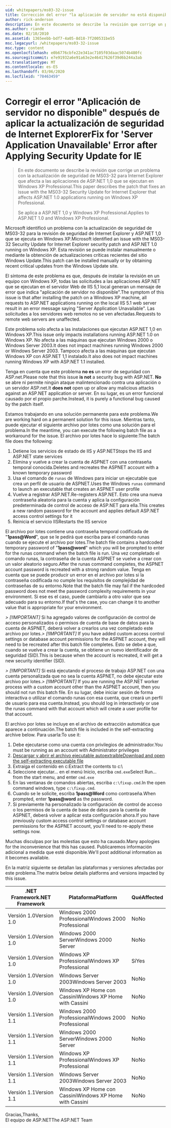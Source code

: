 ```yaml
---
uid: whitepapers/ms03-32-issue
title: Corrección del error "la aplicación de servidor no está disponible" después de aplicar la actualización de seguridad para IE | Microsoft Docs
author: rick-anderson
description: En este documento se describe la revisión que corrige un problema con la actualización de seguridad de MS03-32 para Internet Explorer que afecta a las aplicaciones de ASP.NET 1,0 que se ejecutan en Wi...
ms.author: riande
ms.date: 02/10/2010
ms.assetid: 1365eebb-bdf7-4a05-8d18-7f200531be55
msc.legacyurl: /whitepapers/ms03-32-issue
msc.type: content
ms.openlocfilehash: e0b6776cbfe22e341ac7105f03daac5074b480fc
ms.sourcegitcommit: e7e91932a6e91a63e2e46417626f39d6b244a3ab
ms.translationtype: MT
ms.contentlocale: es-ES
ms.lasthandoff: 03/06/2020
ms.locfileid: "78463459"
---
```

# <a name="fix-for-server-application-unavailable-error-after-applying-security-update-for-ie"></a><span data-ttu-id="76d44-103">Corregir el error "Aplicación de servidor no disponible" después de aplicar la actualización de seguridad de Internet Explorer</span><span class="sxs-lookup"><span data-stu-id="76d44-103">Fix for 'Server Application Unavailable' Error after Applying Security Update for IE</span></span>

> <span data-ttu-id="76d44-104">En este documento se describe la revisión que corrige un problema con la actualización de seguridad de MS03-32 para Internet Explorer que afecta a las aplicaciones de ASP.NET 1,0 que se ejecutan en Windows XP Professional.</span><span class="sxs-lookup"><span data-stu-id="76d44-104">This paper describes the patch that fixes an issue with the MS03-32 Security Update for Internet Explorer that affects ASP.NET 1.0 applications running on Windows XP Professional.</span></span>
> 
> <span data-ttu-id="76d44-105">Se aplica a ASP.NET 1,0 y Windows XP Professional.</span><span class="sxs-lookup"><span data-stu-id="76d44-105">Applies to ASP.NET 1.0 and Windows XP Professional.</span></span>

<span data-ttu-id="76d44-106">Microsoft identificó un problema con la actualización de seguridad de MS03-32 para la revisión de seguridad de Internet Explorer y ASP.NET 1,0 que se ejecuta en Windows XP.</span><span class="sxs-lookup"><span data-stu-id="76d44-106">Microsoft identified an issue with the MS03-32 Security Update for Internet Explorer security patch and ASP.NET 1.0 running on Windows XP.</span></span> <span data-ttu-id="76d44-107">Esta revisión se puede instalar manualmente o mediante la obtención de actualizaciones críticas recientes del sitio Windows Update.</span><span class="sxs-lookup"><span data-stu-id="76d44-107">This patch can be installed manually or by obtaining recent critical updates from the Windows Update site.</span></span>

<span data-ttu-id="76d44-108">El síntoma de este problema es que, después de instalar la revisión en un equipo con Windows XP, todas las solicitudes a las aplicaciones ASP.NET que se ejecutan en el servidor Web de IIS 5,1 local generan un mensaje de error que indica "aplicación de servidor no disponible".</span><span class="sxs-lookup"><span data-stu-id="76d44-108">The symptom of this issue is that after installing the patch on a Windows XP machine, all requests to ASP.NET applications running on the local IIS 5.1 web server result in an error message saying "Server Application Unavailable".</span></span> <span data-ttu-id="76d44-109">Las solicitudes a los servidores web remotos no se ven afectadas.</span><span class="sxs-lookup"><span data-stu-id="76d44-109">Requests to remote web servers are unaffected.</span></span>

<span data-ttu-id="76d44-110">Este problema solo afecta a las instalaciones que ejecutan ASP.NET 1,0 en Windows XP.</span><span class="sxs-lookup"><span data-stu-id="76d44-110">This issue only impacts installations running ASP.NET 1.0 on Windows XP.</span></span> <span data-ttu-id="76d44-111">No afecta a las máquinas que ejecutan Windows 2000 o Windows Server 2003.</span><span class="sxs-lookup"><span data-stu-id="76d44-111">It does not impact machines running Windows 2000 or Windows Server 2003.</span></span> <span data-ttu-id="76d44-112">Tampoco afecta a las máquinas que ejecutan Windows XP con ASP.NET 1,1 instalado.</span><span class="sxs-lookup"><span data-stu-id="76d44-112">It also does not impact machines running Windows XP with ASP.NET 1.1 installed.</span></span>

<span data-ttu-id="76d44-113">Tenga en cuenta que este problema **no es** un error de seguridad con ASP.net.</span><span class="sxs-lookup"><span data-stu-id="76d44-113">Please note that this issue **is not** a security bug with ASP.NET.</span></span> <span data-ttu-id="76d44-114">**No** se abre ni permite ningún ataque malintencionado contra una aplicación o un servidor ASP.net.</span><span class="sxs-lookup"><span data-stu-id="76d44-114">It **does not** open up or allow any malicious attacks against an ASP.NET application or server.</span></span> <span data-ttu-id="76d44-115">En su lugar, es un error funcional causado por el propio parche.</span><span class="sxs-lookup"><span data-stu-id="76d44-115">Instead, it is purely a functional bug caused by the patch itself.</span></span>

<span data-ttu-id="76d44-116">Estamos trabajando en una solución permanente para este problema.</span><span class="sxs-lookup"><span data-stu-id="76d44-116">We are working hard on a permanent solution for this issue.</span></span> <span data-ttu-id="76d44-117">Mientras tanto, puede ejecutar el siguiente archivo por lotes como una solución para el problema.</span><span class="sxs-lookup"><span data-stu-id="76d44-117">In the meantime, you can execute the following batch file as a workaround for the issue.</span></span> <span data-ttu-id="76d44-118">El archivo por lotes hace lo siguiente:</span><span class="sxs-lookup"><span data-stu-id="76d44-118">The batch file does the following:</span></span>

1. <span data-ttu-id="76d44-119">Detiene los servicios de estado de IIS y ASP.NET</span><span class="sxs-lookup"><span data-stu-id="76d44-119">Stops the IIS and ASP.NET state services</span></span>
2. <span data-ttu-id="76d44-120">Elimina y vuelve a crear la cuenta de ASPNET con una contraseña temporal conocida.</span><span class="sxs-lookup"><span data-stu-id="76d44-120">Deletes and recreates the ASPNET account with a known temporary password</span></span>
3. <span data-ttu-id="76d44-121">Usa el comando de `runas` de Windows para iniciar un ejecutable que crea un perfil de usuario de ASPNET.</span><span class="sxs-lookup"><span data-stu-id="76d44-121">Uses the Windows `runas` command to launch an executable that creates an ASPNET user profile</span></span>
4. <span data-ttu-id="76d44-122">Vuelve a registrar ASP.NET.</span><span class="sxs-lookup"><span data-stu-id="76d44-122">Re-registers ASP.NET.</span></span> <span data-ttu-id="76d44-123">Esto crea una nueva contraseña aleatoria para la cuenta y aplica la configuración predeterminada de control de acceso de ASP.NET para ella.</span><span class="sxs-lookup"><span data-stu-id="76d44-123">This creates a new random password for the account and applies default ASP.NET access control settings for it</span></span>
5. <span data-ttu-id="76d44-124">Reinicia el servicio IIS</span><span class="sxs-lookup"><span data-stu-id="76d44-124">Restarts the IIS service</span></span>

<span data-ttu-id="76d44-125">El archivo por lotes contiene una contraseña temporal codificada de "<strong>1pass\@Word</strong>", que se le pedirá que escriba para el comando runas cuando se ejecute el archivo por lotes.</span><span class="sxs-lookup"><span data-stu-id="76d44-125">The batch file contains a hardcoded temporary password of "<strong>1pass\@word</strong>" which you will be prompted to enter for the runas command when the batch file is run.</span></span> <span data-ttu-id="76d44-126">Una vez completado el comando runas, la contraseña de la cuenta ASPNET se vuelve a crear con un valor aleatorio seguro.</span><span class="sxs-lookup"><span data-stu-id="76d44-126">After the runas command completes, the ASPNET account password is recreated with a strong random value.</span></span> <span data-ttu-id="76d44-127">Tenga en cuenta que se puede producir un error en el archivo por lotes si la contraseña codificada no cumple los requisitos de complejidad de contraseñas de su entorno.</span><span class="sxs-lookup"><span data-stu-id="76d44-127">Note that the batch file may fail if the hardcoded password does not meet the password complexity requirements in your environment.</span></span> <span data-ttu-id="76d44-128">Si ese es el caso, puede cambiarlo a otro valor que sea adecuado para su entorno.</span><span class="sxs-lookup"><span data-stu-id="76d44-128">If that's the case, you can change it to another value that is appropriate for your environment.</span></span>

<span data-ttu-id="76d44-129">*> [!IMPORTANT]* Si ha agregado valores de configuración de control de acceso personalizados o permisos de cuenta de base de datos para la cuenta de ASPNET, deberá volver a crearlos una vez completado este archivo por lotes.</span><span class="sxs-lookup"><span data-stu-id="76d44-129">*> [!IMPORTANT]* If you have added custom access control settings or database account permissions for the ASPNET account, they will need to be recreated after this batch file completes.</span></span> <span data-ttu-id="76d44-130">Esto se debe a que, cuando se vuelve a crear la cuenta, se obtiene un nuevo identificador de seguridad (SID).</span><span class="sxs-lookup"><span data-stu-id="76d44-130">This is because when the account is recreated, it will get a new security identifier (SID).</span></span>

<span data-ttu-id="76d44-131">*> [!IMPORTANT]* Si está ejecutando el proceso de trabajo ASP.NET con una cuenta personalizada que no sea la cuenta ASPNET, no debe ejecutar este archivo por lotes.</span><span class="sxs-lookup"><span data-stu-id="76d44-131">*> [!IMPORTANT]* If you are running the ASP.NET worker process with a custom account other than the ASPNET account, then you should not run this batch file.</span></span> <span data-ttu-id="76d44-132">En su lugar, debe iniciar sesión de forma interactiva o utilizar el comando runas con esa cuenta, que creará un perfil de usuario para esa cuenta.</span><span class="sxs-lookup"><span data-stu-id="76d44-132">Instead, you should log in interactively or use the runas command with that account which will create a user profile for that account.</span></span>

<span data-ttu-id="76d44-133">El archivo por lotes se incluye en el archivo de extracción automática que aparece a continuación.</span><span class="sxs-lookup"><span data-stu-id="76d44-133">The batch file is included in the self-extracting archive below.</span></span> <span data-ttu-id="76d44-134">Para usarla:</span><span class="sxs-lookup"><span data-stu-id="76d44-134">To use it:</span></span>

1. <span data-ttu-id="76d44-135">Debe ejecutarse como una cuenta con privilegios de administrador.</span><span class="sxs-lookup"><span data-stu-id="76d44-135">You must be running as an account with Administrator privileges</span></span>
2. [<span data-ttu-id="76d44-136">Descargar y abrir el archivo ejecutable autoextraíble</span><span class="sxs-lookup"><span data-stu-id="76d44-136">Download and open the self-extracting executable file</span></span>](ms03-32-issue/_static/fixup1.exe)
3. <span data-ttu-id="76d44-137">Extraiga el contenido en c:</span><span class="sxs-lookup"><span data-stu-id="76d44-137">Extract the contents to c:</span></span>\
4. <span data-ttu-id="76d44-138">Seleccione ejecutar... en el menú Inicio, escriba `cmd.exe`</span><span class="sxs-lookup"><span data-stu-id="76d44-138">Select Run... from the start menu, and enter `cmd.exe`</span></span>
5. <span data-ttu-id="76d44-139">En las ventanas de comandos abiertas, escriba `c:\fixup.cmd`.</span><span class="sxs-lookup"><span data-stu-id="76d44-139">In the open command windows, type `c:\fixup.cmd`.</span></span>
6. <span data-ttu-id="76d44-140">Cuando se le solicite, escriba <strong>1pass\@Word</strong> como contraseña.</span><span class="sxs-lookup"><span data-stu-id="76d44-140">When prompted, enter <strong>1pass\@word</strong> as the password.</span></span>
7. <span data-ttu-id="76d44-141">Si previamente ha personalizado la configuración de control de acceso o los permisos de la cuenta de base de datos para la cuenta de ASPNET, deberá volver a aplicar esta configuración ahora.</span><span class="sxs-lookup"><span data-stu-id="76d44-141">If you have previously custom access control settings or database account permissions for the ASPNET account, you'll need to re-apply these settings now.</span></span>

<span data-ttu-id="76d44-142">Muchas disculpas por las molestias que esto ha causado.</span><span class="sxs-lookup"><span data-stu-id="76d44-142">Many apologies for the inconvenience that this has caused.</span></span> <span data-ttu-id="76d44-143">Publicaremos información adicional a medida que esté disponible.</span><span class="sxs-lookup"><span data-stu-id="76d44-143">We'll post additional information as it becomes available.</span></span>

<span data-ttu-id="76d44-144">En la matriz siguiente se detallan las plataformas y versiones afectadas por este problema.</span><span class="sxs-lookup"><span data-stu-id="76d44-144">The matrix below details platforms and versions impacted by this issue.</span></span>

| <span data-ttu-id="76d44-145">.NET Framework</span><span class="sxs-lookup"><span data-stu-id="76d44-145">.NET Framework</span></span> | <span data-ttu-id="76d44-146">Plataforma</span><span class="sxs-lookup"><span data-stu-id="76d44-146">Platform</span></span> | <span data-ttu-id="76d44-147">Qué</span><span class="sxs-lookup"><span data-stu-id="76d44-147">Affected</span></span> |
| --- | --- | --- |
| <span data-ttu-id="76d44-148">Versión 1.0</span><span class="sxs-lookup"><span data-stu-id="76d44-148">Version 1.0</span></span> | <span data-ttu-id="76d44-149">Windows 2000 Professional</span><span class="sxs-lookup"><span data-stu-id="76d44-149">Windows 2000 Professional</span></span> | <span data-ttu-id="76d44-150">No</span><span class="sxs-lookup"><span data-stu-id="76d44-150">No</span></span> |
| <span data-ttu-id="76d44-151">Versión 1.0</span><span class="sxs-lookup"><span data-stu-id="76d44-151">Version 1.0</span></span> | <span data-ttu-id="76d44-152">Windows 2000 Server</span><span class="sxs-lookup"><span data-stu-id="76d44-152">Windows 2000 Server</span></span> | <span data-ttu-id="76d44-153">No</span><span class="sxs-lookup"><span data-stu-id="76d44-153">No</span></span> |
| <span data-ttu-id="76d44-154">Versión 1.0</span><span class="sxs-lookup"><span data-stu-id="76d44-154">Version 1.0</span></span> | <span data-ttu-id="76d44-155">Windows XP Professional</span><span class="sxs-lookup"><span data-stu-id="76d44-155">Windows XP Professional</span></span> | <span data-ttu-id="76d44-156">Sí</span><span class="sxs-lookup"><span data-stu-id="76d44-156">Yes</span></span> |
| <span data-ttu-id="76d44-157">Versión 1.0</span><span class="sxs-lookup"><span data-stu-id="76d44-157">Version 1.0</span></span> | <span data-ttu-id="76d44-158">Windows Server 2003</span><span class="sxs-lookup"><span data-stu-id="76d44-158">Windows Server 2003</span></span> | <span data-ttu-id="76d44-159">No</span><span class="sxs-lookup"><span data-stu-id="76d44-159">No</span></span> |
| <span data-ttu-id="76d44-160">Versión 1.0</span><span class="sxs-lookup"><span data-stu-id="76d44-160">Version 1.0</span></span> | <span data-ttu-id="76d44-161">Windows XP Home con Cassini</span><span class="sxs-lookup"><span data-stu-id="76d44-161">Windows XP Home with Cassini</span></span> | <span data-ttu-id="76d44-162">No</span><span class="sxs-lookup"><span data-stu-id="76d44-162">No</span></span> |
| <span data-ttu-id="76d44-163">Versión 1.1</span><span class="sxs-lookup"><span data-stu-id="76d44-163">Version 1.1</span></span> | <span data-ttu-id="76d44-164">Windows 2000 Professional</span><span class="sxs-lookup"><span data-stu-id="76d44-164">Windows 2000 Professional</span></span> | <span data-ttu-id="76d44-165">No</span><span class="sxs-lookup"><span data-stu-id="76d44-165">No</span></span> |
| <span data-ttu-id="76d44-166">Versión 1.1</span><span class="sxs-lookup"><span data-stu-id="76d44-166">Version 1.1</span></span> | <span data-ttu-id="76d44-167">Windows 2000 Server</span><span class="sxs-lookup"><span data-stu-id="76d44-167">Windows 2000 Server</span></span> | <span data-ttu-id="76d44-168">No</span><span class="sxs-lookup"><span data-stu-id="76d44-168">No</span></span> |
| <span data-ttu-id="76d44-169">Versión 1.1</span><span class="sxs-lookup"><span data-stu-id="76d44-169">Version 1.1</span></span> | <span data-ttu-id="76d44-170">Windows XP Professional</span><span class="sxs-lookup"><span data-stu-id="76d44-170">Windows XP Professional</span></span> | <span data-ttu-id="76d44-171">No</span><span class="sxs-lookup"><span data-stu-id="76d44-171">No</span></span> |
| <span data-ttu-id="76d44-172">Versión 1.1</span><span class="sxs-lookup"><span data-stu-id="76d44-172">Version 1.1</span></span> | <span data-ttu-id="76d44-173">Windows Server 2003</span><span class="sxs-lookup"><span data-stu-id="76d44-173">Windows Server 2003</span></span> | <span data-ttu-id="76d44-174">No</span><span class="sxs-lookup"><span data-stu-id="76d44-174">No</span></span> |
| <span data-ttu-id="76d44-175">Versión 1.1</span><span class="sxs-lookup"><span data-stu-id="76d44-175">Version 1.1</span></span> | <span data-ttu-id="76d44-176">Windows XP Home con Cassini</span><span class="sxs-lookup"><span data-stu-id="76d44-176">Windows XP Home with Cassini</span></span> | <span data-ttu-id="76d44-177">No</span><span class="sxs-lookup"><span data-stu-id="76d44-177">No</span></span> |

<span data-ttu-id="76d44-178">Gracias,</span><span class="sxs-lookup"><span data-stu-id="76d44-178">Thanks,</span></span>   
 <span data-ttu-id="76d44-179">El equipo de ASP.NET</span><span class="sxs-lookup"><span data-stu-id="76d44-179">The ASP.NET Team</span></span>
